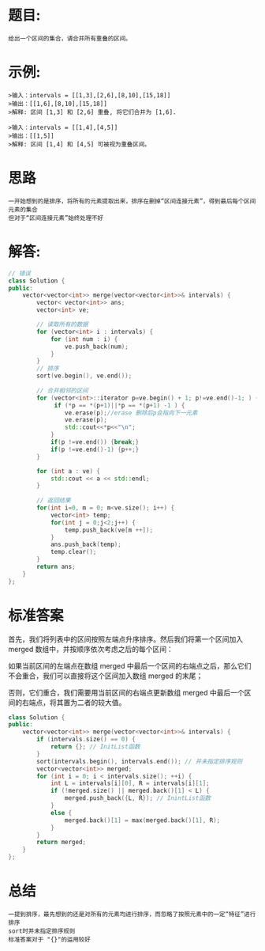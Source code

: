 # 题目:
    给出一个区间的集合，请合并所有重叠的区间。

# 示例:
    
    >输入：intervals = [[1,3],[2,6],[8,10],[15,18]]
    >输出：[[1,6],[8,10],[15,18]]
    >解释: 区间 [1,3] 和 [2,6] 重叠, 将它们合并为 [1,6].

    >输入：intervals = [[1,4],[4,5]]
    >输出：[[1,5]]
    >解释: 区间 [1,4] 和 [4,5] 可被视为重叠区间。

# 思路
    一开始想到的是排序，将所有的元素提取出来，排序在删掉“区间连接元素”，得到最后每个区间元素的集合
    但对于“区间连接元素”始终处理不好
# 解答:
```c++
// 错误
class Solution {
public:
    vector<vector<int>> merge(vector<vector<int>>& intervals) {
        vector< vector<int>> ans;
        vector<int> ve;

        // 读取所有的数据
        for (vector<int> i : intervals) {
            for (int num : i) {
                ve.push_back(num);
            }
        }
        // 排序
        sort(ve.begin(), ve.end());
       
        // 合并相邻的区间
        for (vector<int>::iterator p=ve.begin() + 1; p!=ve.end()-1; ) {
             if (*p == *(p+1)||*p == *(p+1) -1 ) {
                ve.erase(p);//erase 删除后p会指向下一元素
                ve.erase(p);
                std::cout<<*p<<"\n";
            }
            if(p !=ve.end()) {break;}
            if(p !=ve.end()-1) {p++;}
        }

        for (int a : ve) {
            std::cout << a << std::endl;
        }
        
        // 返回结果
        for(int i=0, m = 0; m<ve.size(); i++) {
            vector<int> temp;
            for(int j = 0;j<2;j++) {
                temp.push_back(ve[m ++]);
            }
            ans.push_back(temp);
            temp.clear();
        }
        return ans;
    }
};
```
# 标准答案
首先，我们将列表中的区间按照左端点升序排序。然后我们将第一个区间加入 merged 数组中，并按顺序依次考虑之后的每个区间：

如果当前区间的左端点在数组 merged 中最后一个区间的右端点之后，那么它们不会重合，我们可以直接将这个区间加入数组 merged 的末尾；

否则，它们重合，我们需要用当前区间的右端点更新数组 merged 中最后一个区间的右端点，将其置为二者的较大值。

```c++
class Solution {
public:
    vector<vector<int>> merge(vector<vector<int>>& intervals) {
        if (intervals.size() == 0) {
            return {}; // InitList函数
        }
        sort(intervals.begin(), intervals.end()); // 并未指定排序规则
        vector<vector<int>> merged;
        for (int i = 0; i < intervals.size(); ++i) {
            int L = intervals[i][0], R = intervals[i][1];
            if (!merged.size() || merged.back()[1] < L) {
                merged.push_back({L, R}); // InintList函数
            }
            else {
                merged.back()[1] = max(merged.back()[1], R);
            }
        }
        return merged;
    }
};

```

# 总结
    一提到排序，最先想到的还是对所有的元素均进行排序，而忽略了按照元素中的一定“特征”进行排序
    sort时并未指定排序规则
    标准答案对于 "{}"的运用较好